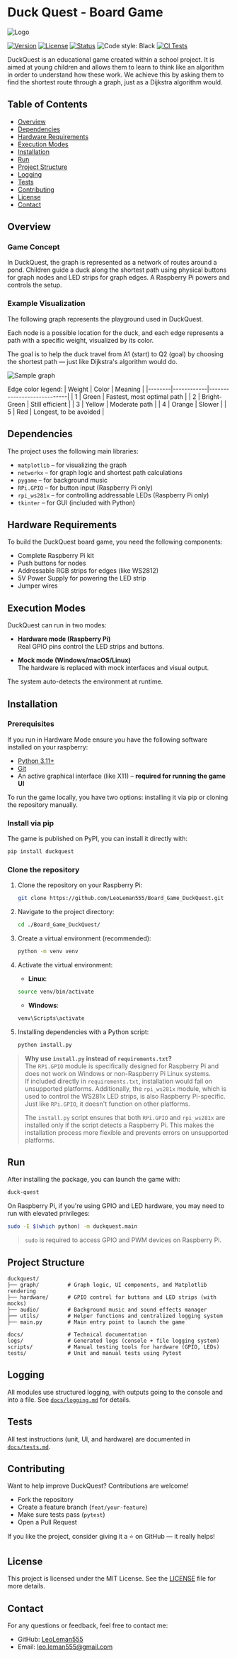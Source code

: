 # Duck Quest - Board Game

![Logo](./duckquest/assets/images/logo.png)

[![Version](https://img.shields.io/github/v/release/LeoLeman555/Board_Game_DuckQuest)](https://github.com/LeoLeman555/Board_Game_DuckQuest/releases)
[![License](https://img.shields.io/github/license/LeoLeman555/Board_Game_DuckQuest)](LICENSE)
[![Status](https://img.shields.io/badge/status-prototype--stable-brightgreen)]()
![Code style: Black](https://img.shields.io/badge/code%20style-black-000000.svg)
[![CI Tests](https://github.com/LeoLeman555/Board_Game_DuckQuest/actions/workflows/tests.yml/badge.svg)](https://github.com/LeoLeman555/Board_Game_DuckQuest/actions/workflows/tests.yml)

DuckQuest is an educational game created within a school project. It is aimed at young children and allows them to learn to think like an algorithm in order to understand how these work. We achieve this by asking them to find the shortest route through a graph, just as a Dijkstra algorithm would.

## Table of Contents

- [Overview](#overview)
- [Dependencies](#dependencies)
- [Hardware Requirements](#hardware-requirements)
- [Execution Modes](#execution-modes)
- [Installation](#installation)
- [Run](#run)
- [Project Structure](#project-structure)
- [Logging](#logging)
- [Tests](#tests)
- [Contributing](#contributing)
- [License](#license)
- [Contact](#contact)

## Overview

### Game Concept
In DuckQuest, the graph is represented as a network of routes around a pond. Children guide a duck along the shortest path using physical buttons for graph nodes and LED strips for graph edges. A Raspberry Pi powers and controls the setup. 

### Example Visualization
The following graph represents the playground used in DuckQuest.

Each node is a possible location for the duck, and each edge represents a path with a specific weight, visualized by its color.

The goal is to help the duck travel from A1 (start) to Q2 (goal) by choosing the shortest path — just like Dijkstra's algorithm would do.

![Sample graph](./duckquest/assets/images/sample_graph.png)

Edge color legend:
| Weight |    Color   | Meaning                    |
|--------|------------|----------------------------|
|    1   |    Green   | Fastest, most optimal path |
|    2   | Bright-Green | Still efficient            |
|    3   |   Yellow   |	Moderate path              |
|    4   |   Orange   |	Slower                     |
|    5   |     Red    |	Longest, to be avoided     |

## Dependencies

The project uses the following main libraries:

- `matplotlib` – for visualizing the graph
- `networkx` – for graph logic and shortest path calculations
- `pygame` – for background music
- `RPi.GPIO` – for button input (Raspberry Pi only)
- `rpi_ws281x` – for controlling addressable LEDs (Raspberry Pi only)
- `tkinter` – for GUI (included with Python)

## Hardware Requirements
To build the DuckQuest board game, you need the following components:

- Complete Raspberry Pi kit
- Push buttons for nodes
- Addressable RGB strips for edges (like WS2812)
- 5V Power Supply for powering the LED strip
- Jumper wires

## Execution Modes

DuckQuest can run in two modes:

- **Hardware mode (Raspberry Pi)**  
  Real GPIO pins control the LED strips and buttons.

- **Mock mode (Windows/macOS/Linux)**  
  The hardware is replaced with mock interfaces and visual output.

The system auto-detects the environment at runtime.

## Installation

### Prerequisites

If you run in Hardware Mode ensure you have the following software installed on your raspberry:

- [Python 3.11+](https://www.python.org/)
- [Git](https://git-scm.com/)
- An active graphical interface (like X11) – **required for running the game UI**

To run the game locally, you have two options: installing it via pip or cloning the repository manually.

### Install via pip

The game is published on PyPI, you can install it directly with:
   ```bash
   pip install duckquest
   ```

### Clone the repository

1. Clone the repository on your Raspberry Pi:
   ```bash
   git clone https://github.com/LeoLeman555/Board_Game_DuckQuest.git
   ```

2. Navigate to the project directory:
   ```bash
   cd ./Board_Game_DuckQuest/
   ```

3. Create a virtual environment (recommended):
   ```bash
   python -m venv venv
   ```

4. Activate the virtual environment:
   - **Linux**:
   ```bash
   source venv/bin/activate
   ```
   - **Windows**:
   ```powershell
   venv\Scripts\activate
   ```

5. Installing dependencies with a Python script:
   ```bash
   python install.py
   ```

> **Why use `install.py` instead of `requirements.txt`?**  
> The `RPi.GPIO` module is specifically designed for Raspberry Pi and does not work on Windows or non-Raspberry Pi Linux systems.  
> If included directly in `requirements.txt`, installation would fail on unsupported platforms. 
> Additionally, the `rpi_ws281x` module, which is used to control the WS281x LED strips, is also Raspberry Pi-specific. Just like `RPi.GPIO`, it doesn't function on other platforms.
>  
> The `install.py` script ensures that both `RPi.GPIO` and `rpi_ws281x` are installed only if the script detects a Raspberry Pi. This makes the installation process more flexible and prevents errors on unsupported platforms.

## Run

After installing the package, you can launch the game with:

```bash
duck-quest
```

On Raspberry Pi, if you're using GPIO and LED hardware, you may need to run with elevated privileges:
```bash
sudo -E $(which python) -m duckquest.main
```

> `sudo` is required to access GPIO and PWM devices on Raspberry Pi.

## Project Structure

```plaintext
duckquest/
├── graph/         # Graph logic, UI components, and Matplotlib rendering
├── hardware/      # GPIO control for buttons and LED strips (with mocks)
├── audio/         # Background music and sound effects manager
├── utils/         # Helper functions and centralized logging system
├── main.py        # Main entry point to launch the game

docs/              # Technical documentation
logs/              # Generated logs (console + file logging system)
scripts/           # Manual testing tools for hardware (GPIO, LEDs)
tests/             # Unit and manual tests using Pytest
```

## Logging

All modules use structured logging, with outputs going to the console and into a file. See [`docs/logging.md`](./docs/logging.md) for details.

## Tests

All test instructions (unit, UI, and hardware) are documented in [`docs/tests.md`](./docs/tests.md).

## Contributing

Want to help improve DuckQuest? Contributions are welcome!

- Fork the repository
- Create a feature branch (`feat/your-feature`)
- Make sure tests pass (`pytest`)
- Open a Pull Request

If you like the project, consider giving it a ⭐️ on GitHub — it really helps!

## License

This project is licensed under the MIT License. See the [LICENSE](LICENSE) file for more details.

## Contact

For any questions or feedback, feel free to contact me:

- GitHub: [LeoLeman555](https://github.com/LeoLeman555)
- Email: leo.leman555@gmail.com
